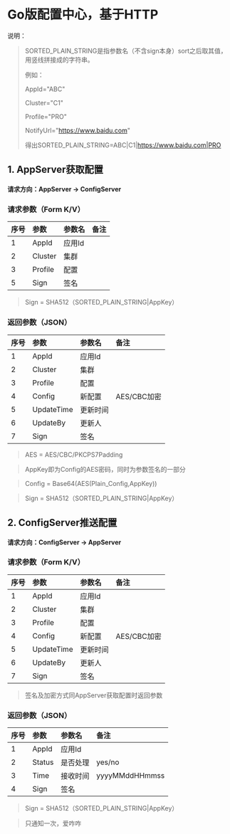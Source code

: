 # Go版配置中心，基于HTTP

说明：
> SORTED_PLAIN_STRING是指参数名（不含sign本身）sort之后取其值，用竖线拼接成的字符串。
>
> 例如：
> 
> AppId="ABC"
> 
> Cluster="C1"
> 
> Profile="PRO"
> 
> NotifyUrl="https://www.baidu.com"
> 
> 得出SORTED_PLAIN_STRING=ABC|C1|https://www.baidu.com|PRO

## 1. AppServer获取配置

#### 请求方向：AppServer -> ConfigServer

### 请求参数（Form K/V）

|序号|参数|参数名|备注|
|:---|:---|:---|:---|
|1|AppId|应用Id||
|2|Cluster|集群||
|3|Profile|配置||
|5|Sign|签名||

> Sign = SHA512（SORTED_PLAIN_STRING|AppKey）

### 返回参数（JSON）


|序号|参数|参数名|备注|
|:---|:---|:---|:---|
|1|AppId|应用Id||
|2|Cluster|集群||
|3|Profile|配置||
|4|Config|新配置|AES/CBC加密|
|5|UpdateTime|更新时间||
|6|UpdateBy|更新人||
|7|Sign|签名||

> AES = AES/CBC/PKCPS7Padding

> AppKey即为Config的AES密码，同时为参数签名的一部分

> Config = Base64(AES(Plain_Config,AppKey))

> Sign = SHA512（SORTED_PLAIN_STRING|AppKey）

## 2. ConfigServer推送配置

#### 请求方向：ConfigServer -> AppServer

### 请求参数（Form K/V）

|序号|参数|参数名|备注|
|:---|:---|:---|:---|
|1|AppId|应用Id||
|2|Cluster|集群||
|3|Profile|配置||
|4|Config|新配置|AES/CBC加密|
|5|UpdateTime|更新时间||
|6|UpdateBy|更新人||
|7|Sign|签名||

> 签名及加密方式同AppServer获取配置时返回参数

### 返回参数（JSON）

|序号|参数|参数名|备注|
|:---|:---|:---|:---|
|1|AppId|应用Id||
|2|Status|是否处理|yes/no|
|3|Time|接收时间|yyyyMMddHHmmss|
|4|Sign|签名||

> Sign = SHA512（SORTED_PLAIN_STRING|AppKey）

> 只通知一次，爱咋咋